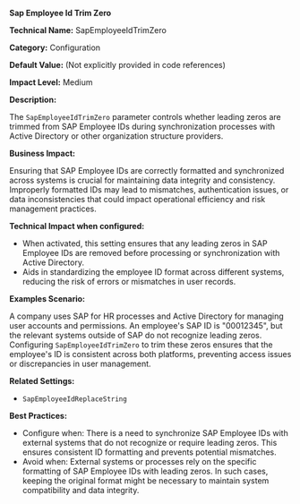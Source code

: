 **Sap Employee Id Trim Zero**

**Technical Name:** SapEmployeeIdTrimZero

**Category:** Configuration

**Default Value:** (Not explicitly provided in code references)

**Impact Level:** Medium

**Description:**

The `SapEmployeeIdTrimZero` parameter controls whether leading zeros are trimmed from SAP Employee IDs during synchronization processes with Active Directory or other organization structure providers.

**Business Impact:**

Ensuring that SAP Employee IDs are correctly formatted and synchronized across systems is crucial for maintaining data integrity and consistency. Improperly formatted IDs may lead to mismatches, authentication issues, or data inconsistencies that could impact operational efficiency and risk management practices.

**Technical Impact when configured:**

- When activated, this setting ensures that any leading zeros in SAP Employee IDs are removed before processing or synchronization with Active Directory.
- Aids in standardizing the employee ID format across different systems, reducing the risk of errors or mismatches in user records.

**Examples Scenario:**

A company uses SAP for HR processes and Active Directory for managing user accounts and permissions. An employee's SAP ID is "00012345", but the relevant systems outside of SAP do not recognize leading zeros. Configuring `SapEmployeeIdTrimZero` to trim these zeros ensures that the employee's ID is consistent across both platforms, preventing access issues or discrepancies in user management.

**Related Settings:**

- `SapEmployeeIdReplaceString`

**Best Practices:** 

- Configure when: There is a need to synchronize SAP Employee IDs with external systems that do not recognize or require leading zeros. This ensures consistent ID formatting and prevents potential mismatches.
- Avoid when: External systems or processes rely on the specific formatting of SAP Employee IDs with leading zeros. In such cases, keeping the original format might be necessary to maintain system compatibility and data integrity.